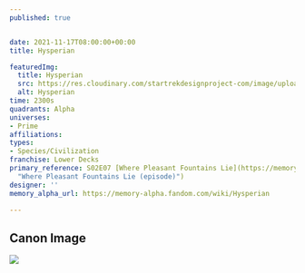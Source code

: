 ```yaml
---
published: true


date: 2021-11-17T08:00:00+00:00
title: Hysperian

featuredImg:
  title: Hysperian
  src: https://res.cloudinary.com/startrekdesignproject-com/image/upload/v1637113409/Hysperian.png
  alt: Hysperian
time: 2300s
quadrants: Alpha
universes:
- Prime
affiliations:
types:
- Species/Civilization
franchise: Lower Decks
primary_reference: S02E07 [Where Pleasant Fountains Lie](https://memory-alpha.fandom.com/wiki/Where_Pleasant_Fountains_Lie_(episode)
  "Where Pleasant Fountains Lie (episode)")
designer: ''
memory_alpha_url: https://memory-alpha.fandom.com/wiki/Hysperian

---
```

## Canon Image

![](https://res.cloudinary.com/startrekdesignproject-com/image/upload/v1637113408/Hysperian_LDS-2x7.jpg)
